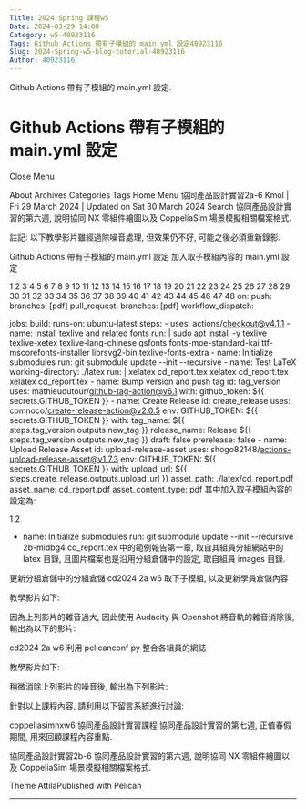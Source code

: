 ```yaml
---
Title: 2024 Spring 課程w5
Date: 2024-03-29 14:00
Category: w5-40923116
Tags: Github Actions 帶有子模組的 main.yml 設定40923116
Slug: 2024-Spring-w5-blog-tutorial-40923116
Author: 40923116
---
```


Github Actions 帶有子模組的 main.yml 設定.

<!-- PELICAN_END_SUMMARY -->

# Github Actions 帶有子模組的 main.yml 設定

Close
Menu

About
Archives
Categories
Tags
 Home
 Menu
協同產品設計實習2a-6
Kmol | Fri 29 March 2024
| Updated on Sat 30 March 2024
Search
協同產品設計實習的第六週, 說明協同 NX 零組件繪圖以及 CoppeliaSim 場景模擬相關檔案格式.

註記: 以下教學影片雖經過除噪音處理, 但效果仍不好, 可能之後必須重新錄影.

Github Actions 帶有子模組的 main.yml 設定
加入取子模組內容的 main.yml 設定

1
2
3
4
5
6
7
8
9
10
11
12
13
14
15
16
17
18
19
20
21
22
23
24
25
26
27
28
29
30
31
32
33
34
35
36
37
38
39
40
41
42
43
44
45
46
47
48
on:
  push:
    branches: [pdf]
  pull_request:
    branches: [pdf]
  workflow_dispatch:

jobs:
  build:
    runs-on: ubuntu-latest
    steps:
      - uses: actions/checkout@v4.1.1
      - name: Install texlive and related fonts
        run: |
          sudo apt install -y texlive texlive-xetex texlive-lang-chinese gsfonts fonts-moe-standard-kai ttf-mscorefonts-installer librsvg2-bin texlive-fonts-extra 
      - name: Initialize submodules
        run: git submodule update --init --recursive
      - name: Test LaTeX
        working-directory: ./latex
        run: |
          xelatex cd_report.tex
          xelatex cd_report.tex
          xelatex cd_report.tex
      - name: Bump version and push tag
        id: tag_version
        uses: mathieudutour/github-tag-action@v6.1
        with:
          github_token: ${{ secrets.GITHUB_TOKEN }}
      - name: Create Release
        id: create_release
        uses: comnoco/create-release-action@v2.0.5
        env:
          GITHUB_TOKEN: ${{ secrets.GITHUB_TOKEN }}
        with:
          tag_name: ${{ steps.tag_version.outputs.new_tag }}
          release_name: Release ${{ steps.tag_version.outputs.new_tag }}
          draft: false
          prerelease: false
      - name: Upload Release Asset
        id: upload-release-asset 
        uses: shogo82148/actions-upload-release-asset@v1.7.3
        env:
          GITHUB_TOKEN: ${{ secrets.GITHUB_TOKEN }}
        with:
          upload_url: ${{ steps.create_release.outputs.upload_url }} 
          asset_path: ./latex/cd_report.pdf
          asset_name: cd_report.pdf
          asset_content_type: pdf
其中加入取子模組內容的設定為:

1
2
- name: Initialize submodules
  run: git submodule update --init --recursive
2b-midbg4 cd_report.tex 中的範例報告第一章, 取自其組員分組網站中的 latex 目錄, 且圖片檔案也是沿用分組倉儲中的設定, 取自組員 images 目錄.

更新分組倉儲中的分組倉儲
cd2024 2a w6 取下子模組, 以及更新學員倉儲內容

教學影片如下:


因為上列影片的雜音過大, 因此使用 Audacity 與 Openshot 將音軌的雜音消除後, 輸出為以下的影片:


cd2024 2a w6 利用 pelicanconf py 整合各組員的網誌

教學影片如下:


稍微消除上列影片的噪音後, 輸出為下列影片:


針對以上課程內容, 請利用以下留言系統進行討論:


coppeliasimnxw6
協同產品設計實習課程
協同產品設計實習的第七週, 正值春假期間, 用來回顧課程內容重點.

協同產品設計實習2b-6
協同產品設計實習的第六週, 說明協同 NX 零組件繪圖以及 CoppeliaSim 場景模擬相關檔案格式.

Theme AttilaPublished with Pelican

--------

